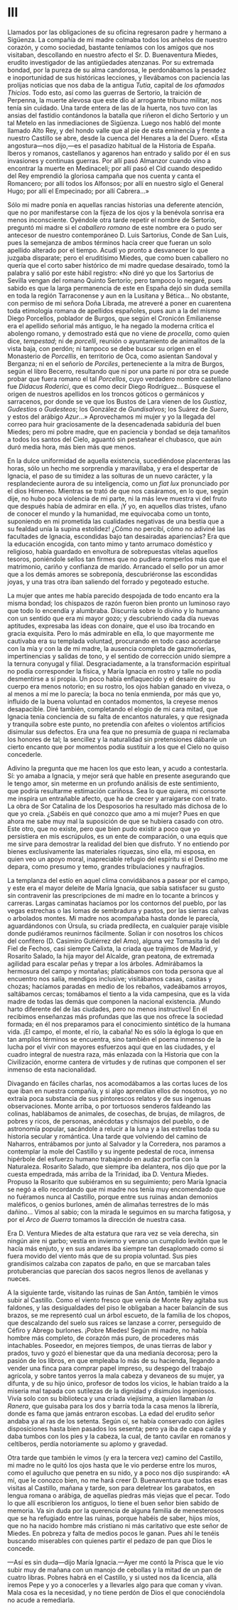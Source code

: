 # III

Llamados por las obligaciones de su oficina regresaron padre y hermano
a Sigüenza. La compañía de mi madre colmaba todos los anhelos de nuestro
corazón, y como sociedad, bastante teníamos con los amigos que nos visitaban,
descollando en nuestro afecto el Sr. D. Buenaventura Miedes, erudito
investigador de las antigüedades atenzanas. Por su extremada bondad, por la
pureza de su alma candorosa, le perdonábamos la pesadez e inoportunidad de sus
históricas lecciones, y llevábamos con paciencia las prolijas noticias que nos
daba de la antigua *Tutia*, capital de *los afamados Thicios*. Todo esto, así
como las guerras de Sertorio, la traición de Perpenna, la muerte alevosa que
este dio al arrogante tribuno militar, nos tenía sin cuidado. Una tarde entera
de las de la huerta, nos tuvo con las ansias del fastidio contándonos la
batalla que riñeron el dicho Sertorio y un tal Metelo en las inmediaciones de
Sigüenza. Luego nos habló del monte llamado Alto Rey, y del hondo valle que al
pie de esta eminencia y frente a nuestro Castillo se abre, desde la cuenca del
Henares a la del Duero. «Esta angostura—nos dijo,—es el pasadizo habitual de la
Historia de España. Iberos y romanos, castellanos y agarenos han entrado
y salido por él en sus invasiones y continuas guerras. Por allí pasó Almanzor
cuando vino a encontrar la muerte en Medinaceli; por allí pasó el Cid cuando
despedido del Rey emprendió la gloriosa campaña que nos cuenta y canta el
Romancero; por allí todos los Alfonsos; por allí en nuestro siglo el General
Hugo; por allí el Empecinado; por allí Cabrera…»

Sólo mi madre ponía en aquellas rancias historias una deferente atención, que
no por manifestarse con la fijeza de los ojos y la benévola sonrisa era menos
inconsciente. Oyéndole otra tarde repetir el nombre de Sertorio, preguntó mi
madre si el *caballero romano* de este nombre era o pudo ser antecesor de
nuestro contemporáneo D. Luis Sartorius, Conde de San Luis, pues la semejanza
de ambos términos hacía creer que fueran un solo apellido alterado por el
tiempo. Acudí yo pronto a desvanecer lo que juzgaba disparate; pero el
eruditísimo Miedes, que como buen caballero no quería que el corto saber
histórico de mi madre quedase desairado, tomó la palabra y salió por este hábil
registro: «No diré yo que los Sartorius de Sevilla vengan del romano Quinto
Sertorio; pero tampoco lo negaré, pues sabido es que la larga permanencia de
este en España dejó sin duda semilla en toda la región Tarraconense y aun en la
Lusitana y Bética… No obstante, con permiso de mi señora Doña Librada, me
atreveré a poner en cuarentena toda etimología romana de apellidos españoles,
pues aun a la del mismo Diego Porcellos, poblador de Burgos, que según el
Cronicón Emilianense era el apellido señorial más antiguo, le ha negado la
moderna crítica el abolengo romano, y demostrado está que no viene de
*procella*, como quien dice, *tempestad*; ni de *porcelli*, reunión
o ayuntamiento de animalitos de la vista baja, con perdón; ni tampoco se debe
buscar su origen en el Monasterio de *Porcellis*, en territorio de Oca, como
asientan Sandoval y Berganza; ni en el señorío de *Porciles*, perteneciente
a la mitra de Burgos, según el libro Becerro, resultando que ni por una parte
ni por otra se puede probar que fuera romano el tal *Porcellos*, cuyo verdadero
nombre castellano fue *Didacus Roderici*, que es como decir Diego Rodríguez…
Búsquese el origen de nuestros apellidos en los troncos góticos o germánicos
y sarracenos, por donde se ve que los Bustos de Lara vienen de los *Gustioz*,
*Gudestios* o *Gudesteos*; los González de *Gundisalvos*; los Suárez de
*Suero*, y estos del arábigo *Azur*…» Aprovechamos mi mujer y yo la llegada
del correo para huir graciosamente de la desencadenada sabiduría del buen
Miedes; pero mi pobre madre, que en paciencia y bondad se deja tamañitos
a todos los santos del Cielo, aguantó sin pestañear el chubasco, que aún duró
media hora, más bien más que menos.

En la dulce uniformidad de aquella existencia, sucediéndose placenteras las
horas, sólo un hecho me sorprendía y maravillaba, y era el despertar de
Ignacia, el paso de su timidez a las solturas de un nuevo carácter, y la
resplandeciente aurora de su inteligencia, como un *fiat lux* pronunciado por
el dios Himeneo. Mientras se trató de que nos casáramos, en lo que, según dije,
no hubo poca violencia de mi parte, ni la más leve muestra vi del fruto que
después había de admirar en ella. ¡Y yo, en aquellos días tristes, ufano de
conocer el mundo y la humanidad, me equivocaba como un tonto, suponiendo en mi
prometida las cualidades negativas de una bestia que a su fealdad unía la
supina estolidez! ¿Cómo no percibí, cómo no adiviné las facultades de Ignacia,
escondidas bajo tan desairadas apariencias? Era que la educación encogida, con
tanto mimo y tanto arrumaco doméstico y religioso, había guardado en envoltura
de sobrepuestas vitelas aquellos tesoros, poniéndole sellos tan firmes que no
pudiera romperlos más que el matrimonio, cariño y confianza de marido.
Arrancado el sello por un amor que a los demás amores se sobreponía,
descubriéronse las escondidas joyas, y una tras otra iban saliendo del forrado
y pegoteado estuche.

La mujer que antes me había parecido despojada de todo encanto era la misma
bondad; los chispazos de razón fueron bien pronto un luminoso rayo que todo lo
encendía y alumbraba. Discurría sobre lo divino y lo humano con un sentido que
era mi mayor gozo; y descubriendo cada día nuevas aptitudes, expresaba las
ideas con donaire, que el uso iba trocando en gracia exquisita. Pero lo más
admirable en ella, lo que mayormente me cautivaba era su templada voluntad,
procurando en todo caso acordarse con la mía y con la de mi madre, la ausencia
completa de gazmoñerías, impertinencias y salidas de tono, y el sentido de
corrección unido siempre a la ternura conyugal y filial. Desgraciadamente, a la
transformación espiritual no podía corresponder la física, y María Ignacia en
rostro y talle no podía desmentirse a sí propia. Un poco había enflaquecido
y el desaire de su cuerpo era menos notorio; en su rostro, los ojos habían
ganado en viveza, o al menos a mí me lo parecía; la boca no tenía enmienda, por
más que yo, influido de la buena voluntad en contados momentos, la creyese
menos desapacible. Diré también, completando el elogio de mi cara mitad, que
Ignacia tenía conciencia de su falta de encantos naturales, y que resignada
y tranquila sobre este punto, no pretendía con afeites o violentos artificios
disimular sus defectos. Era una fea que no presumía de guapa ni reclamaba los
honores de tal; la sencillez y la naturalidad sin pretensiones dábanle un
cierto encanto que por momentos podía sustituir a los que el Cielo no quiso
concederle.

Adivino la pregunta que me hacen los que esto lean, y acudo a contestarla. Sí:
yo amaba a Ignacia, y mejor será que hable en presente asegurando que le tengo
amor, sin meterme en un profundo análisis de este sentimiento, que podría
resultarme estimación cariñosa. Sea lo que quiera, mi consorte me inspira un
entrañable afecto, que ha de crecer y arraigarse con el trato. La obra de Sor
Catalina de los Desposorios ha resultado más dichosa de lo que yo creía.
¿Sabéis en qué conozco que amo a mi mujer? Pues en que ahora me sabe muy mal la
suposición de que se hubiera casado con otro. Este otro, que no existe, pero
que bien pudo existir a poco que yo persistiera en mis escrúpulos, es un ente
de comparación, o una equis que me sirve para demostrar la realidad del bien
que disfruto. Y no entiendo por bienes exclusivamente las materiales riquezas,
sino ella, mi esposa, en quien veo un apoyo moral, inapreciable refugio del
espíritu si el Destino me depara, como presumo y temo, grandes tribulaciones
y naufragios.

La templanza del estío en aquel clima convidábanos a pasear por el campo,
y este era el mayor deleite de María Ignacia, que sabía satisfacer su gusto sin
contravenir las prescripciones de mi madre en lo tocante a brincos y carreras.
Largas caminatas hacíamos por los contornos del pueblo, por las vegas estrechas
o las lomas de sembradura y pastos, por las sierras calvas o arbolados montes.
Mi madre nos acompañaba hasta donde le parecía, aguardándonos con Úrsula, su
criada predilecta, en cualquier paraje visible donde pudiéramos reunirnos
fácilmente. Solían ir con nosotros los chicos del confitero (D. Casimiro
Gutiérrez del Amo), alguna vez Tomasita la del Fiel de Fechos, casi siempre
Calixta, la criada que trajimos de Madrid, y Rosarito Salado, la hija mayor del
Alcalde, gran peatona, de extremada agilidad para escalar peñas y trepar a los
árboles. Admirábamos la hermosura del campo y montañas; platicábamos con toda
persona que al encuentro nos salía, mendigos inclusive; visitábamos casas,
casitas y chozas; hacíamos paradas en medio de los rebaños, vadeábamos arroyos,
saltábamos cercas; tomábamos el tiento a la vida campesina, que es la vida
madre de todas las demás que componen la nacional existencia. ¡Mundo harto
diferente del de las ciudades, pero no menos instructivo! En él recibimos
enseñanzas más profundas que las que nos ofrece la sociedad formada; en él nos
preparamos para el conocimiento sintético de la humana vida. ¡El campo, el
monte, el río, la cabaña! No es sólo la égloga lo que en tan amplios términos
se encuentra, sino también el poema inmenso de la lucha por el vivir con
mayores esfuerzos aquí que en las ciudades, y el cuadro integral de nuestra
raza, más enlazada con la Historia que con la Civilización, enorme cantera de
virtudes y de rutinas que componen el ser inmenso de esta nacionalidad.

Divagando en fáciles charlas, nos acomodábamos a las cortas luces de los que
iban en nuestra compañía, y si algo aprendían ellos de nosotros, yo no extraía
poca substancia de sus pintorescos relatos y de sus ingenuas observaciones.
Monte arriba, o por tortuosos senderos faldeando las colinas, hablábamos de
animales, de cosechas, de brujas, de milagros, de pobres y ricos, de personas,
anécdotas y chismajos del pueblo, o de astronomía popular, sacándole a relucir
a la luna y a las estrellas toda su historia secular y romántica. Una tarde que
volviendo del camino de Naharros, entrábamos por junto al Salvador y la
Corredera, nos paramos a contemplar la mole del Castillo y su ingente pedestal
de roca, inmensa hipérbole del esfuerzo humano trabajando en audaz porfía con
la Naturaleza. Rosarito Salado, que siempre iba delantera, nos dijo que por la
cuesta empedrada, más arriba de la Trinidad, iba D. Ventura Miedes. Propuso la
Rosarito que subiéramos en su seguimiento; pero María Ignacia se negó a ello
recordando que mi madre nos tenía muy encomendado que no fuéramos nunca al
Castillo, porque entre sus ruinas andan demonios maléficos, o genios burlones,
amén de alimañas terrestres de lo más dañino… Vimos al sabio; con la mirada
le seguimos en su marcha fatigosa, y por el *Arco de Guerra* tomamos la
dirección de nuestra casa.

Era D. Ventura Miedes de alta estatura que rara vez se veía derecha, sin ningún
aire ni garbo; vestía en invierno y verano un cumplido levitón que le hacía más
enjuto, y en sus andares iba siempre tan desaplomado como si fuera movido del
viento más que de su propia voluntad. Sus pies grandísimos calzaba con zapatos
de paño, en que se marcaban tales protuberancias que parecían dos sacos negros
llenos de avellanas y nueces.

A la siguiente tarde, visitando las ruinas de San Antón, también le vimos subir
al Castillo. Como el viento fresco que venía de Monte Rey agitaba sus faldones,
y las desigualdades del piso le obligaban a hacer balancín de sus brazos, se me
representó cual un árbol escueto, de la familia de los chopos, que descalzando
del suelo sus raíces se lanzase a correr, perseguido de Céfiro y Abrego
burlones. ¡Pobre Miedes! Según mi madre, no había hombre más completo, de
corazón más puro, de procederes más intachables. Poseedor, en mejores tiempos,
de unas tierras de labor y prados, tuvo y gozó el bienestar que da una medianía
decorosa; pero la pasión de los libros, en que empleaba lo más de su hacienda,
llegando a vender una finca para comprar papel impreso, su despego del trabajo
agrícola, y sobre tantos yerros la mala cabeza y devaneos de su mujer, ya
difunta, y de su hijo único, profesor de todos los vicios, le habían traído
a la miseria mal tapada con sutilezas de la dignidad y disimulos ingeniosos.
Vivía solo con su biblioteca y una criada viejísima, a quien llamaban *la
Ranera*, que guisaba para los dos y barría toda la casa menos la librería,
donde es fama que jamás entraron escobas. La edad del erudito señor andaba ya
al ras de los setenta. Según oí, se había conservado con ágiles disposiciones
hasta bien pasados los sesenta; pero ya iba de capa caída y daba tumbos con los
pies y la cabeza, la cual, de tanto cavilar en romanos y celtíberos, perdía
notoriamente su aplomo y gravedad.

Otra tarde que también le vimos (y era la tercera vez) camino del Castillo, mi
madre no le quitó los ojos hasta que le vio perderse entre los muros, como el
aguilucho que penetra en su nido, y a poco nos dijo suspirando: «A mí, que le
conozco bien, no me hará creer D. Buenaventura que todas esas visitas al
Castillo, mañana y tarde, son para deletrear los garabatos, en lengua romana
o arábiga, de aquellas piedras más viejas que el pecar. Todo lo que allí
escribieron los antiguos, lo tiene el buen señor bien sabido de memoria. Va sin
duda por la querencia de alguna familia de menesterosos que se ha refugiado
entre las ruinas, porque habéis de saber, hijos míos, que no ha nacido hombre
más cristiano ni más caritativo que este señor de Miedes. En pobreza y falta de
medios pocos le ganan. Pues ahí le tenéis buscando miserables con quienes
partir el pedazo de pan que Dios le concede.

—Así es sin duda—dijo María Ignacia.—Ayer me contó la Prisca que le vio subir
muy de mañana con un manojo de cebollas y la mitad de un pan de cuatro libras.
Pobres habrá en el Castillo, y si usted nos da licencia, allá iremos Pepe y yo
a conocerles y a llevarles algo para que coman y vivan. Mala cosa es la
necesidad, y no tiene perdón de Dios el que conociéndola no acude a remediarla.
